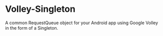 Volley-Singleton
================

A common RequestQueue object for your Android app using Google Volley in the form of a Singleton.
